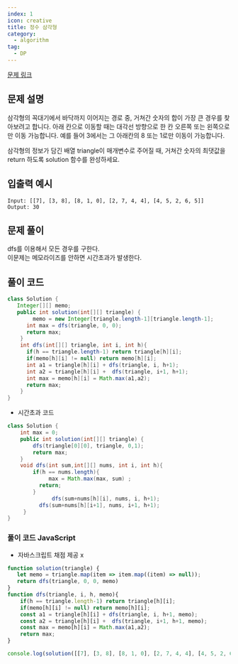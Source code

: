 ```yaml
---
index: 1
icon: creative
title: 정수 삼각형
category:
  - algorithm
tag:
  - DP
---
```


[문제 링크](https://programmers.co.kr/learn/courses/30/lessons/43105)

## 문제 설명

삼각형의 꼭대기에서 바닥까지 이어지는 경로 중, 거쳐간 숫자의 합이 가장 큰 경우를 찾아보려고 합니다. 아래 칸으로 이동할 때는 대각선 방향으로 한 칸 오른쪽 또는 왼쪽으로만 이동 가능합니다. 예를 들어 3에서는 그 아래칸의 8 또는 1로만 이동이 가능합니다.

삼각형의 정보가 담긴 배열 triangle이 매개변수로 주어질 때, 거쳐간 숫자의 최댓값을 return 하도록 solution 함수를 완성하세요.

## 입출력 예시

```
Input: [[7], [3, 8], [8, 1, 0], [2, 7, 4, 4], [4, 5, 2, 6, 5]]
Output: 30
```

## 문제 풀이

dfs를 이용해서 모든 경우를 구한다.  
이문제는 메모라이즈를 안하면 시간초과가 발생한다.

## 풀이 코드

```java
class Solution {
   Integer[][] memo;
   public int solution(int[][] triangle) {
	  	memo = new Integer[triangle.length-1][triangle.length-1];
      int max = dfs(triangle, 0, 0);
      return max;
    }
    int dfs(int[][] triangle, int i, int h){
      if(h == triangle.length-1) return triangle[h][i];
      if(memo[h][i] != null) return memo[h][i];
      int a1 = triangle[h][i] + dfs(triangle, i, h+1);
      int a2 = triangle[h][i] +  dfs(triangle, i+1, h+1);
      int max = memo[h][i] = Math.max(a1,a2);
      return max;
    }
}
```

- 시간초과 코드

```java
class Solution {
    int max = 0;
    public int solution(int[][] triangle) {
        dfs(triangle[0][0], triangle, 0,1);
        return max;
    }
    void dfs(int sum,int[][] nums, int i, int h){
        if(h == nums.length){
             max = Math.max(max, sum) ;
          return;
        }
		      dfs(sum+nums[h][i], nums, i, h+1);
          dfs(sum+nums[h][i+1], nums, i+1, h+1);
     }
}
```

### 풀이 코드 JavaScript
* 자바스크립트 채점 제공 x 
```js
function solution(triangle) {
   let memo = triangle.map(item => item.map((item) => null));
   return dfs(triangle, 0, 0, memo)
}
function dfs(triangle, i, h, memo){
    if(h == triangle.length-1) return triangle[h][i];
    if(memo[h][i] != null) return memo[h][i];
    const a1 = triangle[h][i] + dfs(triangle, i, h+1, memo);
    const a2 = triangle[h][i] +  dfs(triangle, i+1, h+1, memo);
    const max = memo[h][i] = Math.max(a1,a2);
    return max;
}

console.log(solution([[7], [3, 8], [8, 1, 0], [2, 7, 4, 4], [4, 5, 2, 6, 5]]))
```